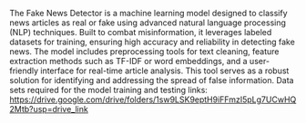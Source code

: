 The Fake News Detector is a machine learning model designed to classify news articles as real or fake using advanced natural language processing (NLP) techniques. Built to combat misinformation, it leverages labeled datasets for training, ensuring high accuracy and reliability in detecting fake news. The model includes preprocessing tools for text cleaning, feature extraction methods such as TF-IDF or word embeddings, and a user-friendly interface for real-time article analysis. This tool serves as a robust solution for identifying and addressing the spread of false information.
Data sets required for the model training and testing links:
https://drive.google.com/drive/folders/1sw9LSK9eptH9iFFmzI5pLg7UCwHQ2Mtb?usp=drive_link

